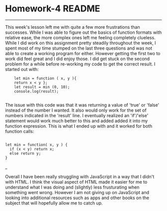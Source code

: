 # Homework-4 README
___
This week's lesson left me with quite a few more frustrations than successes.  While I was able to figure out the basics of function formats
with relative ease, the more complex ones left me feeling completely clueless.  While I did work on this assignment pretty steadily 
throughout the week, I spent most of my time stumped on the last three questions and was not able to create a working program for 
either.
However getting the first two to work did feel great and I did enjoy those. I did get stuck on the second problem for a while before 
re-working my code to get the correct result. I started out with:

``` 
    let min = function ( x, y ){
    return x < y }; 
    let result = min (0, 10); 
    console.log(result);
   
```
The issue with this code was that it was returning a value of 'true' or 'false' instead of the number I wanted.  It also would only work for
the set of numbers indicated in the 'result' line.  I eventually realized an 'if'/'else' statement would work much better to this and added
added it into my function expression.  This is what I ended up with and it worked for both function calls: 
```

let min = function( x, y ) { 
  if (x < y) return x;
  else return y;
}  

```

_

Overall I have been really struggling with JavaScript in a way that I didn't with HTML.  I think the visual aspect of HTML made it easier 
for me to understand what I was doing and (slightly) less frusturating when something went wrong.  However I am not giving up on JavaScript
and looking into additional resources such as apps and other books on the subject that will hopefully allow me to catch up.
